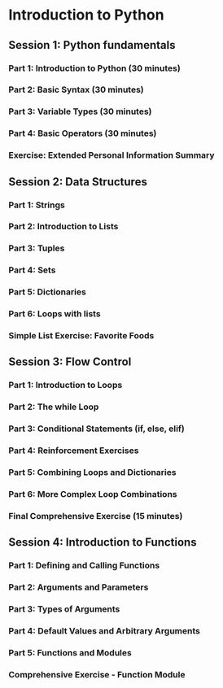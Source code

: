 # Introduction to Python

## Session 1: Python fundamentals

### Part 1: Introduction to Python (30 minutes)
### Part 2: Basic Syntax (30 minutes)
### Part 3: Variable Types (30 minutes)
### Part 4: Basic Operators (30 minutes)
### Exercise: Extended Personal Information Summary

## Session 2: Data Structures

### Part 1: Strings
### Part 2: Introduction to Lists
### Part 3: Tuples
### Part 4: Sets
### Part 5: Dictionaries
### Part 6: Loops with lists
### Simple List Exercise: Favorite Foods

## Session 3: Flow Control

### Part 1: Introduction to Loops
### Part 2: The while Loop
### Part 3: Conditional Statements (if, else, elif)
### Part 4: Reinforcement Exercises
### Part 5: Combining Loops and Dictionaries
### Part 6: More Complex Loop Combinations
### Final Comprehensive Exercise (15 minutes)

## Session 4: Introduction to Functions

### Part 1: Defining and Calling Functions
### Part 2: Arguments and Parameters
### Part 3: Types of Arguments
### Part 4: Default Values and Arbitrary Arguments
### Part 5: Functions and Modules
### Comprehensive Exercise - Function Module
